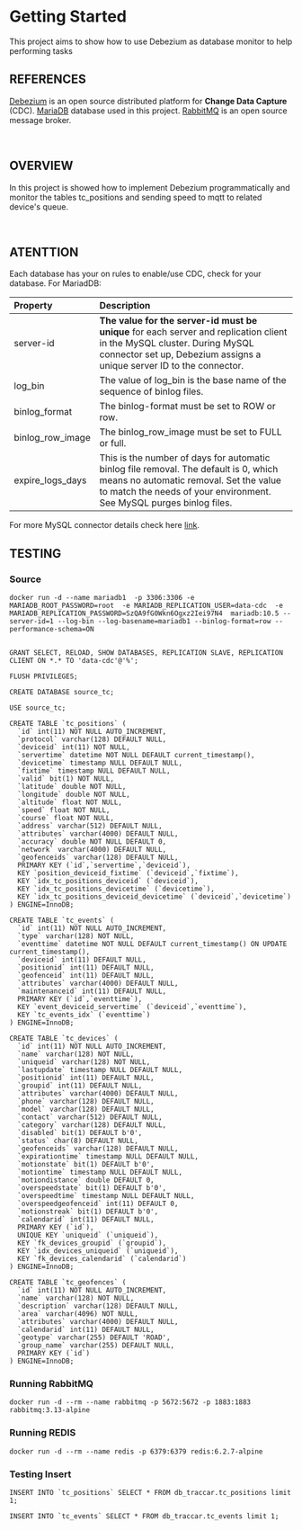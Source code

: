 # Getting Started
This project aims to show how to use Debezium as database monitor to help performing tasks

## REFERENCES

[Debezium](https://debezium.io/) is an open source distributed platform for __Change Data Capture__ (CDC).
[MariaDB](https://www.mariadb.com/) database used in this project.
[RabbitMQ](https://www.rabbitmq.com/) is an open source message broker.

<br>

## OVERVIEW
In this project is showed how to implement Debezium programmatically and monitor the tables tc_positions and sending speed to mqtt to related device's queue.

<br>

## ATENTTION
Each database has your on rules to enable/use CDC, check for your database. For MariadDB:

| Property | Description                                                                                                                                                                                            |
| :------- |:-------------------------------------------------------------------------------------------------------------------------------------------------------------------------------------------------------|
| server-id | __The value for the server-id must be unique__ for each server and replication client in the MySQL cluster. During MySQL connector set up, Debezium assigns a unique server ID to the connector.       |
| log_bin | The value of log_bin is the base name of the sequence of binlog files.                                                                                                                                 |
| binlog_format | The binlog-format must be set to ROW or row.                                                                                                                                                           |
| binlog_row_image | The binlog_row_image must be set to FULL or full.                                                                                                                                                      |
| expire_logs_days | This is the number of days for automatic binlog file removal. The default is 0, which means no automatic removal. Set the value to match the needs of your environment. See MySQL purges binlog files. |

For more MySQL connector details check here [link](https://debezium.io/documentation/reference/stable/connectors/mysql.html#:~:text=Descriptions%20of%20MySQL%20binlog%20configuration%20properties).

## TESTING 
### Source

```
docker run -d --name mariadb1  -p 3306:3306 -e MARIADB_ROOT_PASSWORD=root  -e MARIADB_REPLICATION_USER=data-cdc  -e MARIADB_REPLICATION_PASSWORD=SzQA9fG0Wkn6Ogxz2Iei97N4  mariadb:10.5 --server-id=1 --log-bin --log-basename=mariadb1 --binlog-format=row --performance-schema=ON


GRANT SELECT, RELOAD, SHOW DATABASES, REPLICATION SLAVE, REPLICATION CLIENT ON *.* TO 'data-cdc'@'%';

FLUSH PRIVILEGES;

CREATE DATABASE source_tc;

USE source_tc;

CREATE TABLE `tc_positions` (
  `id` int(11) NOT NULL AUTO_INCREMENT,
  `protocol` varchar(128) DEFAULT NULL,
  `deviceid` int(11) NOT NULL,
  `servertime` datetime NOT NULL DEFAULT current_timestamp(),
  `devicetime` timestamp NULL DEFAULT NULL,
  `fixtime` timestamp NULL DEFAULT NULL,
  `valid` bit(1) NOT NULL,
  `latitude` double NOT NULL,
  `longitude` double NOT NULL,
  `altitude` float NOT NULL,
  `speed` float NOT NULL,
  `course` float NOT NULL,
  `address` varchar(512) DEFAULT NULL,
  `attributes` varchar(4000) DEFAULT NULL,
  `accuracy` double NOT NULL DEFAULT 0,
  `network` varchar(4000) DEFAULT NULL,
  `geofenceids` varchar(128) DEFAULT NULL,
  PRIMARY KEY (`id`,`servertime`,`deviceid`),
  KEY `position_deviceid_fixtime` (`deviceid`,`fixtime`),
  KEY `idx_tc_positions_deviceid` (`deviceid`),
  KEY `idx_tc_positions_devicetime` (`devicetime`),
  KEY `idx_tc_positions_deviceid_devicetime` (`deviceid`,`devicetime`)
) ENGINE=InnoDB;

CREATE TABLE `tc_events` (
  `id` int(11) NOT NULL AUTO_INCREMENT,
  `type` varchar(128) NOT NULL,
  `eventtime` datetime NOT NULL DEFAULT current_timestamp() ON UPDATE current_timestamp(),
  `deviceid` int(11) DEFAULT NULL,
  `positionid` int(11) DEFAULT NULL,
  `geofenceid` int(11) DEFAULT NULL,
  `attributes` varchar(4000) DEFAULT NULL,
  `maintenanceid` int(11) DEFAULT NULL,
  PRIMARY KEY (`id`,`eventtime`),
  KEY `event_deviceid_servertime` (`deviceid`,`eventtime`),
  KEY `tc_events_idx` (`eventtime`)
) ENGINE=InnoDB;

CREATE TABLE `tc_devices` (
  `id` int(11) NOT NULL AUTO_INCREMENT,
  `name` varchar(128) NOT NULL,
  `uniqueid` varchar(128) NOT NULL,
  `lastupdate` timestamp NULL DEFAULT NULL,
  `positionid` int(11) DEFAULT NULL,
  `groupid` int(11) DEFAULT NULL,
  `attributes` varchar(4000) DEFAULT NULL,
  `phone` varchar(128) DEFAULT NULL,
  `model` varchar(128) DEFAULT NULL,
  `contact` varchar(512) DEFAULT NULL,
  `category` varchar(128) DEFAULT NULL,
  `disabled` bit(1) DEFAULT b'0',
  `status` char(8) DEFAULT NULL,
  `geofenceids` varchar(128) DEFAULT NULL,
  `expirationtime` timestamp NULL DEFAULT NULL,
  `motionstate` bit(1) DEFAULT b'0',
  `motiontime` timestamp NULL DEFAULT NULL,
  `motiondistance` double DEFAULT 0,
  `overspeedstate` bit(1) DEFAULT b'0',
  `overspeedtime` timestamp NULL DEFAULT NULL,
  `overspeedgeofenceid` int(11) DEFAULT 0,
  `motionstreak` bit(1) DEFAULT b'0',
  `calendarid` int(11) DEFAULT NULL,
  PRIMARY KEY (`id`),
  UNIQUE KEY `uniqueid` (`uniqueid`),
  KEY `fk_devices_groupid` (`groupid`),
  KEY `idx_devices_uniqueid` (`uniqueid`),
  KEY `fk_devices_calendarid` (`calendarid`)
) ENGINE=InnoDB;

CREATE TABLE `tc_geofences` (
  `id` int(11) NOT NULL AUTO_INCREMENT,
  `name` varchar(128) NOT NULL,
  `description` varchar(128) DEFAULT NULL,
  `area` varchar(4096) NOT NULL,
  `attributes` varchar(4000) DEFAULT NULL,
  `calendarid` int(11) DEFAULT NULL,
  `geotype` varchar(255) DEFAULT 'ROAD',
  `group_name` varchar(255) DEFAULT NULL,
  PRIMARY KEY (`id`)
) ENGINE=InnoDB;
```

### Running RabbitMQ
```
docker run -d --rm --name rabbitmq -p 5672:5672 -p 1883:1883 rabbitmq:3.13-alpine
```

### Running REDIS
```
docker run -d --rm --name redis -p 6379:6379 redis:6.2.7-alpine
```

### Testing Insert
```
INSERT INTO `tc_positions` SELECT * FROM db_traccar.tc_positions limit 1;

INSERT INTO `tc_events` SELECT * FROM db_traccar.tc_events limit 1;

```